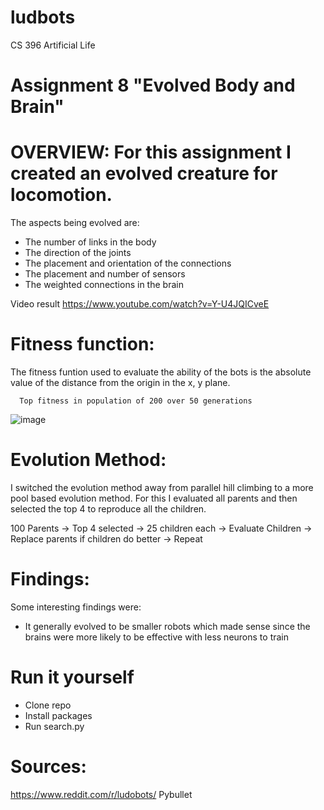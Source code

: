 # ludbots
CS 396 Artificial Life

# Assignment 8 "Evolved Body and Brain"

# OVERVIEW: For this assignment I created an evolved creature for locomotion.
The aspects being evolved are:
- The number of links in the body
- The direction of the joints
- The placement and orientation of the connections
- The placement and number of sensors
- The weighted connections in the brain

Video result
https://www.youtube.com/watch?v=Y-U4JQICveE


# Fitness function:
The fitness funtion used to evaluate the ability of the bots is the absolute value of the distance from the origin in the x, y plane.

      Top fitness in population of 200 over 50 generations
![image](https://user-images.githubusercontent.com/71994929/221426053-0b7bc239-a616-4cff-a54f-e520d88a7fce.png)

# Evolution Method:
I switched the evolution method away from parallel hill climbing to a more pool based evolution method.
For this I evaluated all parents and then selected the top 4 to reproduce all the children.

100 Parents -> Top 4 selected -> 25 children each -> Evaluate Children -> Replace parents if children do better -> Repeat

# Findings:
Some interesting findings were:
- It generally evolved to be smaller robots which made sense since the brains were more likely to be effective with less neurons to train

# Run it yourself
- Clone repo
- Install packages
- Run search.py

# Sources: 
https://www.reddit.com/r/ludobots/
Pybullet


